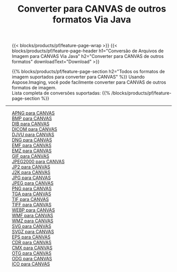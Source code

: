 ﻿---
title: Converter para CANVAS de outros formatos Via Java 
weight: 3920
url: /pt/java/conversion/to/canvas 
lang: pt
langdirlevel: 2
locales: zh-hans,ja,it,ru,de,es,fr,nl,id,lt,pl,pt,vi,tr,ko,zh-hant,ar,hi,th,sv,cs,uk,he
description: Usando o Aspose.Imaging, você pode facilmente converter para CANVAS de outros formatos
---

{{< blocks/products/pf/feature-page-wrap >}}
{{< blocks/products/pf/feature-page-header h1="Conversão de Arquivos de Imagem para CANVAS Via Java" h2="Converter para CANVAS de outros formatos" downloadText="Download" >}}


{{% blocks/products/pf/feature-page-section  h2="Todos os formatos de imagem suportados para converter para CANVAS" %}}
Usando Aspose.Imaging, você pode facilmente converter para CANVAS de outros formatos de imagem.
<br/>
Lista completa de conversões suportadas:
{{% /blocks/products/pf/feature-page-section %}}
<div class="container-fluid productfamilypage bg-gray">
    <div class="convertypes bg-gray agp-content section">
        <div class="container">
		<hr style="margin-left:-20px;"/>
		<div class="row other-converters">
		    <div class='col-md-2 other-converter remove-lp remove-rp'><a href="/imaging/pt/java/conversion/apng-to-canvas" >APNG para CANVAS</a></div>
<div class='col-md-2 other-converter remove-lp remove-rp'><a href="/imaging/pt/java/conversion/bmp-to-canvas" >BMP para CANVAS</a></div>
<div class='col-md-2 other-converter remove-lp remove-rp'><a href="/imaging/pt/java/conversion/dib-to-canvas" >DIB para CANVAS</a></div>
<div class='col-md-2 other-converter remove-lp remove-rp'><a href="/imaging/pt/java/conversion/dicom-to-canvas" >DICOM para CANVAS</a></div>
<div class='col-md-2 other-converter remove-lp remove-rp'><a href="/imaging/pt/java/conversion/djvu-to-canvas" >DJVU para CANVAS</a></div>
<div class='col-md-2 other-converter remove-lp remove-rp'><a href="/imaging/pt/java/conversion/dng-to-canvas" >DNG para CANVAS</a></div>
<div class='col-md-2 other-converter remove-lp remove-rp'><a href="/imaging/pt/java/conversion/emf-to-canvas" >EMF para CANVAS</a></div>
<div class='col-md-2 other-converter remove-lp remove-rp'><a href="/imaging/pt/java/conversion/emz-to-canvas" >EMZ para CANVAS</a></div>
<div class='col-md-2 other-converter remove-lp remove-rp'><a href="/imaging/pt/java/conversion/gif-to-canvas" >GIF para CANVAS</a></div>
<div class='col-md-2 other-converter remove-lp remove-rp'><a href="/imaging/pt/java/conversion/jpeg2000-to-canvas" >JPEG2000 para CANVAS</a></div>
<div class='col-md-2 other-converter remove-lp remove-rp'><a href="/imaging/pt/java/conversion/jp2-to-canvas" >JP2 para CANVAS</a></div>
<div class='col-md-2 other-converter remove-lp remove-rp'><a href="/imaging/pt/java/conversion/j2k-to-canvas" >J2K para CANVAS</a></div>
<div class='col-md-2 other-converter remove-lp remove-rp'><a href="/imaging/pt/java/conversion/jpg-to-canvas" >JPG para CANVAS</a></div>
<div class='col-md-2 other-converter remove-lp remove-rp'><a href="/imaging/pt/java/conversion/jpeg-to-canvas" >JPEG para CANVAS</a></div>
<div class='col-md-2 other-converter remove-lp remove-rp'><a href="/imaging/pt/java/conversion/png-to-canvas" >PNG para CANVAS</a></div>
<div class='col-md-2 other-converter remove-lp remove-rp'><a href="/imaging/pt/java/conversion/tga-to-canvas" >TGA para CANVAS</a></div>
<div class='col-md-2 other-converter remove-lp remove-rp'><a href="/imaging/pt/java/conversion/tif-to-canvas" >TIF para CANVAS</a></div>
<div class='col-md-2 other-converter remove-lp remove-rp'><a href="/imaging/pt/java/conversion/tiff-to-canvas" >TIFF para CANVAS</a></div>
<div class='col-md-2 other-converter remove-lp remove-rp'><a href="/imaging/pt/java/conversion/webp-to-canvas" >WEBP para CANVAS</a></div>
<div class='col-md-2 other-converter remove-lp remove-rp'><a href="/imaging/pt/java/conversion/wmf-to-canvas" >WMF para CANVAS</a></div>
<div class='col-md-2 other-converter remove-lp remove-rp'><a href="/imaging/pt/java/conversion/wmz-to-canvas" >WMZ para CANVAS</a></div>
<div class='col-md-2 other-converter remove-lp remove-rp'><a href="/imaging/pt/java/conversion/svg-to-canvas" >SVG para CANVAS</a></div>
<div class='col-md-2 other-converter remove-lp remove-rp'><a href="/imaging/pt/java/conversion/svgz-to-canvas" >SVGZ para CANVAS</a></div>
<div class='col-md-2 other-converter remove-lp remove-rp'><a href="/imaging/pt/java/conversion/eps-to-canvas" >EPS para CANVAS</a></div>
<div class='col-md-2 other-converter remove-lp remove-rp'><a href="/imaging/pt/java/conversion/cdr-to-canvas" >CDR para CANVAS</a></div>
<div class='col-md-2 other-converter remove-lp remove-rp'><a href="/imaging/pt/java/conversion/cmx-to-canvas" >CMX para CANVAS</a></div>
<div class='col-md-2 other-converter remove-lp remove-rp'><a href="/imaging/pt/java/conversion/otg-to-canvas" >OTG para CANVAS</a></div>
<div class='col-md-2 other-converter remove-lp remove-rp'><a href="/imaging/pt/java/conversion/odg-to-canvas" >ODG para CANVAS</a></div>
<div class='col-md-2 other-converter remove-lp remove-rp'><a href="/imaging/pt/java/conversion/ico-to-canvas" >ICO para CANVAS</a></div>
                </div>
        </div>
    </div>
</div>
<br/>

